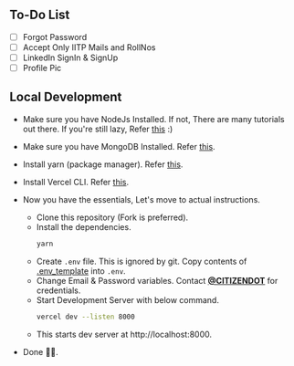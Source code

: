 ## To-Do List

- [ ] Forgot Password
- [ ] Accept Only IITP Mails and RollNos
- [ ] LinkedIn SignIn & SignUp
- [ ] Profile Pic

## Local Development

- Make sure you have NodeJs Installed. If not, There are many tutorials out there. If you're still lazy, Refer [this](https://heynode.com/tutorial/install-nodejs-locally-nvm/) :)
- Make sure you have MongoDB Installed. Refer [this](https://docs.mongodb.com/manual/administration/install-community/).
- Install yarn (package manager). Refer [this](https://yarnpkg.com/lang/en/docs/install/).
- Install Vercel CLI. Refer [this](https://vercel.com/cli).
- Now you have the essentials, Let's move to actual instructions.

  - Clone this repository (Fork is preferred).
  - Install the dependencies.
    ```bash
    yarn
    ```
  - Create `.env` file. This is ignored by git. Copy contents of [.env_template](.env_template) into `.env`.
  - Change Email & Password variables. Contact **[@CITIZENDOT](https://github.com/CITIZENDOT)** for credentials.
  - Start Development Server with below command.
    ```bash
    vercel dev --listen 8000
    ```
  - This starts dev server at http://localhost:8000.

- Done 🎉🎉.
